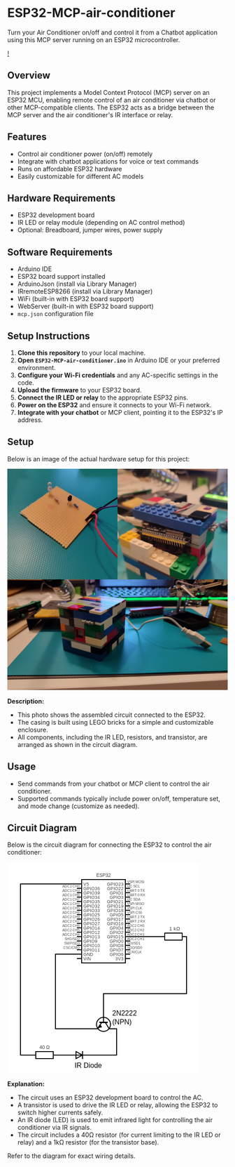 # ESP32-MCP-air-conditioner

Turn your Air Conditioner on/off and control it from a Chatbot application using this MCP server running on an ESP32 microcontroller.

[!](https://github.com/user-attachments/assets/1218c517-bfdc-407c-82f9-809421ac7438)

## Overview

This project implements a Model Context Protocol (MCP) server on an ESP32 MCU, enabling remote control of an air conditioner via chatbot or other MCP-compatible clients. The ESP32 acts as a bridge between the MCP server and the air conditioner's IR interface or relay.

## Features

- Control air conditioner power (on/off) remotely
- Integrate with chatbot applications for voice or text commands
- Runs on affordable ESP32 hardware
- Easily customizable for different AC models

## Hardware Requirements

- ESP32 development board
- IR LED or relay module (depending on AC control method)
- Optional: Breadboard, jumper wires, power supply

## Software Requirements

- Arduino IDE
- ESP32 board support installed
- ArduinoJson (install via Library Manager)
- IRremoteESP8266 (install via Library Manager)
- WiFi (built-in with ESP32 board support)
- WebServer (built-in with ESP32 board support)
- `mcp.json` configuration file

## Setup Instructions

1. **Clone this repository** to your local machine.
2. **Open `ESP32-MCP-air-conditioner.ino`** in Arduino IDE or your preferred environment.
3. **Configure your Wi-Fi credentials** and any AC-specific settings in the code.
4. **Upload the firmware** to your ESP32 board.
5. **Connect the IR LED or relay** to the appropriate ESP32 pins.
6. **Power on the ESP32** and ensure it connects to your Wi-Fi network.
7. **Integrate with your chatbot** or MCP client, pointing it to the ESP32's IP address.

## Setup

Below is an image of the actual hardware setup for this project:

![Hardware Setup](assets/setup.png)

**Description:**
- This photo shows the assembled circuit connected to the ESP32.
- The casing is built using LEGO bricks for a simple and customizable enclosure.
- All components, including the IR LED, resistors, and transistor, are arranged as shown in the circuit diagram.

## Usage

- Send commands from your chatbot or MCP client to control the air conditioner.
- Supported commands typically include power on/off, temperature set, and mode change (customize as needed).

## Circuit Diagram

Below is the circuit diagram for connecting the ESP32 to control the air conditioner:

![Circuit Diagram](assets/circuit.png)

**Explanation:**
- The circuit uses an ESP32 development board to control the AC.
- A transistor is used to drive the IR LED or relay, allowing the ESP32 to switch higher currents safely.
- An IR diode (LED) is used to emit infrared light for controlling the air conditioner via IR signals.
- The circuit includes a 40Ω resistor (for current limiting to the IR LED or relay) and a 1kΩ resistor (for the transistor base).

Refer to the diagram for exact wiring details.
